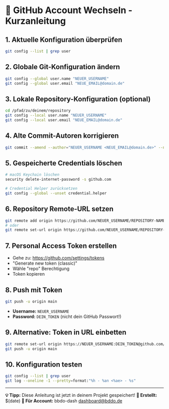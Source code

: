 # 🔧 GitHub Account Wechseln - Kurzanleitung

## **1. Aktuelle Konfiguration überprüfen**
```bash
git config --list | grep user
```

## **2. Globale Git-Konfiguration ändern**
```bash
git config --global user.name "NEUER_USERNAME"
git config --global user.email "NEUE_EMAIL@domain.de"
```

## **3. Lokale Repository-Konfiguration (optional)**
```bash
cd /pfad/zu/deinem/repository
git config --local user.name "NEUER_USERNAME"
git config --local user.email "NEUE_EMAIL@domain.de"
```

## **4. Alte Commit-Autoren korrigieren**
```bash
git commit --amend --author="NEUER_USERNAME <NEUE_EMAIL@domain.de>" --no-edit
```

## **5. Gespeicherte Credentials löschen**
```bash
# macOS Keychain löschen
security delete-internet-password -s github.com

# Credential Helper zurücksetzen
git config --global --unset credential.helper
```

## **6. Repository Remote-URL setzen**
```bash
git remote add origin https://github.com/NEUER_USERNAME/REPOSITORY-NAME.git
# oder
git remote set-url origin https://github.com/NEUER_USERNAME/REPOSITORY-NAME.git
```

## **7. Personal Access Token erstellen**
- Gehe zu: https://github.com/settings/tokens
- "Generate new token (classic)"
- Wähle "repo" Berechtigung
- Token kopieren

## **8. Push mit Token**
```bash
git push -u origin main
```
- **Username:** `NEUER_USERNAME`
- **Password:** `DEIN_TOKEN` (nicht dein GitHub Passwort!)

## **9. Alternative: Token in URL einbetten**
```bash
git remote set-url origin https://NEUER_USERNAME:DEIN_TOKEN@github.com/NEUER_USERNAME/REPOSITORY-NAME.git
git push -u origin main
```

## **10. Konfiguration testen**
```bash
git config --list | grep user
git log --oneline -1 --pretty=format:"%h - %an <%ae> - %s"
```

---
**💡 Tipp:** Diese Anleitung ist jetzt in deinem Projekt gespeichert!
**📅 Erstellt:** $(date)
**🎯 Für Account:** bbdo-dash <dashboard@bddo.de>
